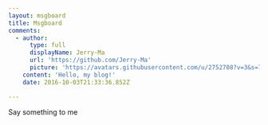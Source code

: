 ```yaml
---
layout: msgboard
title: Msgboard
comments:
  - author:
      type: full
      displayName: Jerry-Ma
      url: 'https://github.com/Jerry-Ma'
      picture: 'https://avatars.githubusercontent.com/u/2752708?v=3&s=73'
    content: 'Hello, my blog!'
    date: 2016-10-03T21:33:36.852Z

---
```

Say something to me
